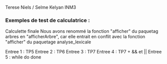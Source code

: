 Terese Niels / Selme Kelyan INM3
### Exemples de test de calculatrice : ###
Calculette finale
Nous avons renommé la fonction "afficher" du paquetag arbres en "afficherArbre", car elle entrait en conflit avec la fonction "afficher" du paquetage analyse_lexicale

Entree 1 : TP5
Entree 2 : TP6
Entree 3 : TP7
Entree 4 : TP7 + && et ||
Entree 5 : while do done